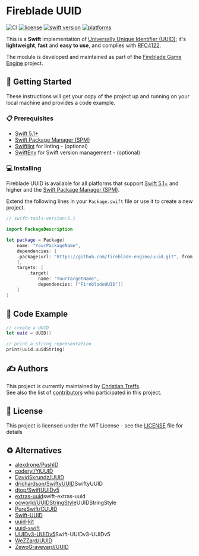 # Fireblade UUID

![CI](https://github.com/fireblade-engine/uuid/workflows/CI/badge.svg)
[![license](https://img.shields.io/badge/license-MIT-brightgreen.svg)](LICENSE)
[![swift version](https://img.shields.io/badge/swift-5.1+-brightgreen.svg)](#)
[![platforms](https://img.shields.io/badge/platforms-%20macOS%20|%20iOS%20|%20tvOS%20|%20watchOS%20|%20linux%20-brightgreen.svg)](#)

This is a **Swift** implementation of [Universally Unique Identifier (UUID)](https://en.wikipedia.org/wiki/Universally_unique_identifier); it's **lightweight**, **fast** and **easy to use**, and complies with [RFC4122](https://tools.ietf.org/html/rfc4122).

The module is developed and maintained as part of the [Fireblade Game Engine](https://github.com/fireblade-engine) project.


## 🚀 Getting Started

These instructions will get your copy of the project up and running on your local machine and provides a code example.

### 📋 Prerequisites

* [Swift 5.1+](https://swift.org/)
* [Swift Package Manager (SPM)](https://github.com/apple/swift-package-manager)
* [Swiftlint](https://github.com/realm/SwiftLint) for linting - (optional)
* [SwiftEnv](https://swiftenv.fuller.li/) for Swift version management - (optional)

### 💻 Installing

Fireblade UUID is available for all platforms that support [Swift 5.1+](https://swift.org/) and higher and the [Swift Package Manager (SPM)](https://github.com/apple/swift-package-manager).

Extend the following lines in your `Package.swift` file or use it to create a new project.

```swift
// swift-tools-version:5.1

import PackageDescription

let package = Package(
    name: "YourPackageName",
    dependencies: [
    .package(url: "https://github.com/fireblade-engine/uuid.git", from: "1.0.0")
    ],
    targets: [
        .target(
            name: "YourTargetName",
            dependencies: ["FirebladeUUID"])
    ]
)

```

## 📝 Code Example

```swift
// create a UUID
let uuid = UUID()

// print a string representation
print(uuid.uuidString)

```

## ✍️ Authors

This project is currently maintained by [Christian Treffs](https://github.com/ctreffs).   
See also the list of [contributors](https://github.com/fireblade-engine/uuid/contributors) who participated in this project.

## 🔏 License

This project is licensed under the MIT License - see the [LICENSE](LICENSE) file for details


## ♻ Alternatives

- [alexdrone/PushID](https://github.com/alexdrone/PushID)
- [coderyi/YiUUID](https://github.com/coderyi/YiUUID)
- [DavidSkrundz/UUID](https://github.com/DavidSkrundz/UUID)
- [drichardson/SwiftyUUID](https://github.com/drichardson/)SwiftyUUID
- [dtop/SwiftUUIDv5](https://github.com/dtop/SwiftUUIDv5)
- [extras-uuid](https://github.com/swift-extras/)swift-extras-uuid
- [ocworld/UUIDStringStyle](https://github.com/ocworld/)UUIDStringStyle
- [PureSwift/CUUID](https://github.com/PureSwift/CUUID)
- [Swift-UUID](https://github.com/x43x61x69/Swift-UUID)
- [uuid-kit](https://github.com/baarde/uuid-kit)
- [uuid-swift](https://github.com/jrikhof/short-uuid-swift)
- [UUIDv3-UUIDv5](https://github.com/nuekodory/)Swift-UUIDv3-UUIDv5
- [WeZZard/UUID](https://github.com/WeZZard/UUID)
- [ZewoGraveyard/UUID](https://github.com/ZewoGraveyard/UUID)
